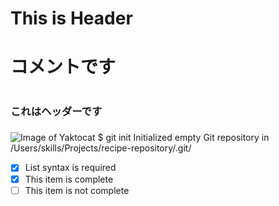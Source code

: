 # <h1>This is Header<h1>
# <p>コメントです</p>
# <h3>これはヘッダーです<h3>
![Image of Yaktocat](https://octodex.github.com/images/yaktocat.png)
$ git init
Initialized empty Git repository in /Users/skills/Projects/recipe-repository/.git/
- [x] List syntax is required
- [x] This item is complete
- [ ] This item is not complete
